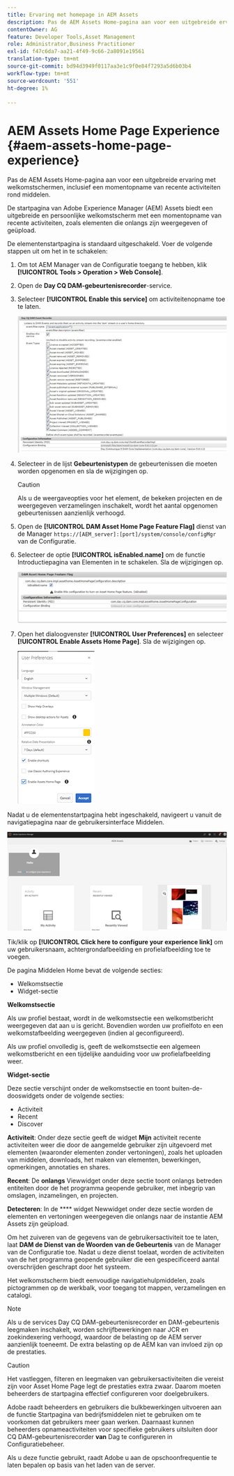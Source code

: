 ```yaml
---
title: Ervaring met homepage in AEM Assets
description: Pas de AEM Assets Home-pagina aan voor een uitgebreide ervaring met welkomstschermen, inclusief een momentopname van recente activiteiten rond middelen.
contentOwner: AG
feature: Developer Tools,Asset Management
role: Administrator,Business Practitioner
exl-id: f47c6da7-aa21-4f49-9c66-2a8091e19561
translation-type: tm+mt
source-git-commit: bd94d3949f0117aa3e1c9f0e84f7293a5d6b03b4
workflow-type: tm+mt
source-wordcount: '551'
ht-degree: 1%

---
```


# AEM Assets Home Page Experience {#aem-assets-home-page-experience}

Pas de AEM Assets Home-pagina aan voor een uitgebreide ervaring met welkomstschermen, inclusief een momentopname van recente activiteiten rond middelen.

De startpagina van Adobe Experience Manager (AEM) Assets biedt een uitgebreide en persoonlijke welkomstscherm met een momentopname van recente activiteiten, zoals elementen die onlangs zijn weergegeven of geüpload.

De elementenstartpagina is standaard uitgeschakeld. Voer de volgende stappen uit om het in te schakelen:

1. Om tot AEM Manager van de Configuratie toegang te hebben, klik **[!UICONTROL Tools > Operation > Web Console]**.
1. Open de **Day CQ DAM-gebeurtenisrecorder**-service.
1. Selecteer **[!UICONTROL Enable this service]** om activiteitenopname toe te laten.

   ![chlimage_1-250](assets/chlimage_1-250.png)

1. Selecteer in de lijst **Gebeurtenistypen** de gebeurtenissen die moeten worden opgenomen en sla de wijzigingen op.

   >[!CAUTION]
   >
   >Als u de weergaveopties voor het element, de bekeken projecten en de weergegeven verzamelingen inschakelt, wordt het aantal opgenomen gebeurtenissen aanzienlijk verhoogd.

1. Open de **[!UICONTROL DAM Asset Home Page Feature Flag]** dienst van de Manager `https://[AEM_server]:[port]/system/console/configMgr` van de Configuratie.
1. Selecteer de optie **[!UICONTROL isEnabled.name]** om de functie Introductiepagina van Elementen in te schakelen. Sla de wijzigingen op.

   ![chlimage_1-251](assets/chlimage_1-251.png)

1. Open het dialoogvenster **[!UICONTROL User Preferences]** en selecteer **[!UICONTROL Enable Assets Home Page]**. Sla de wijzigingen op.

   ![user_preferences](assets/user_preferences.png)

Nadat u de elementenstartpagina hebt ingeschakeld, navigeert u vanuit de navigatiepagina naar de gebruikersinterface Middelen.

![home_page](assets/home_page.png)

Tik/klik op **[!UICONTROL Click here to configure your experience link]** om uw gebruikersnaam, achtergrondafbeelding en profielafbeelding toe te voegen.

De pagina Middelen Home bevat de volgende secties:

* Welkomstsectie
* Widget-sectie

**Welkomstsectie**

Als uw profiel bestaat, wordt in de welkomstsectie een welkomstbericht weergegeven dat aan u is gericht. Bovendien worden uw profielfoto en een welkomstafbeelding weergegeven (indien al geconfigureerd).

Als uw profiel onvolledig is, geeft de welkomstsectie een algemeen welkomstbericht en een tijdelijke aanduiding voor uw profielafbeelding weer.

**Widget-sectie**

Deze sectie verschijnt onder de welkomstsectie en toont buiten-de-dooswidgets onder de volgende secties:

* Activiteit
* Recent
* Discover

**Activiteit**: Onder deze sectie geeft de widget  **Mijn** activiteit recente activiteiten weer die door de aangemelde gebruiker zijn uitgevoerd met elementen (waaronder elementen zonder vertoningen), zoals het uploaden van middelen, downloads, het maken van elementen, bewerkingen, opmerkingen, annotaties en shares.

**Recent**: De  **onlangs** Viewwidget onder deze sectie toont onlangs betreden entiteiten door de het programma geopende gebruiker, met inbegrip van omslagen, inzamelingen, en projecten.

**Detecteren**: In de  **** widget Newwidget onder deze sectie worden de elementen en vertoningen weergegeven die onlangs naar de instantie AEM Assets zijn geüpload.

Om het zuiveren van de gegevens van de gebruikersactiviteit toe te laten, laat **DAM de Dienst van de Woorden van de Gebeurtenis** van de Manager van de Configuratie toe. Nadat u deze dienst toelaat, worden de activiteiten van de het programma geopende gebruiker die een gespecificeerd aantal overschrijden geschrapt door het systeem.

Het welkomstscherm biedt eenvoudige navigatiehulpmiddelen, zoals pictogrammen op de werkbalk, voor toegang tot mappen, verzamelingen en catalogi.

>[!NOTE]
>
>Als u de services Day CQ DAM-gebeurtenisrecorder en DAM-gebeurtenis leegmaken inschakelt, worden schrijfbewerkingen naar JCR en zoekindexering verhoogd, waardoor de belasting op de AEM server aanzienlijk toeneemt. De extra belasting op de AEM kan van invloed zijn op de prestaties.

>[!CAUTION]
>
>Het vastleggen, filteren en leegmaken van gebruikersactiviteiten die vereist zijn voor Asset Home Page legt de prestaties extra zwaar. Daarom moeten beheerders de startpagina effectief configureren voor doelgebruikers.
>
>Adobe raadt beheerders en gebruikers die bulkbewerkingen uitvoeren aan de functie Startpagina van bedrijfsmiddelen niet te gebruiken om te voorkomen dat gebruikers meer gaan werken. Daarnaast kunnen beheerders opnameactiviteiten voor specifieke gebruikers uitsluiten door CQ DAM-gebeurtenisrecorder **van** Dag te configureren in Configuratiebeheer.
>
>Als u deze functie gebruikt, raadt Adobe u aan de opschoonfrequentie te laten bepalen op basis van het laden van de server.
